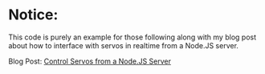 # Notice:

This code is purely an example for those following along with my blog post about how to interface with servos in realtime from a Node.JS server.

Blog Post: [Control Servos from a Node.JS Server](http://codicon.blogspot.com/2012/05/control-servos-from-nodejs-server.html)